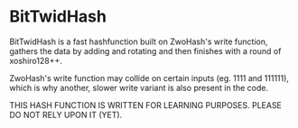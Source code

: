 # BitTwidHash
BitTwidHash is a fast hashfunction built on ZwoHash's write function, gathers the data by adding and rotating and then finishes with a round of xoshiro128++.

ZwoHash's write function may collide on certain inputs (eg. 1111 and 111111), which is why another, slower write variant is also present in the code.

THIS HASH FUNCTION IS WRITTEN FOR LEARNING PURPOSES. PLEASE DO NOT RELY UPON IT (YET).
